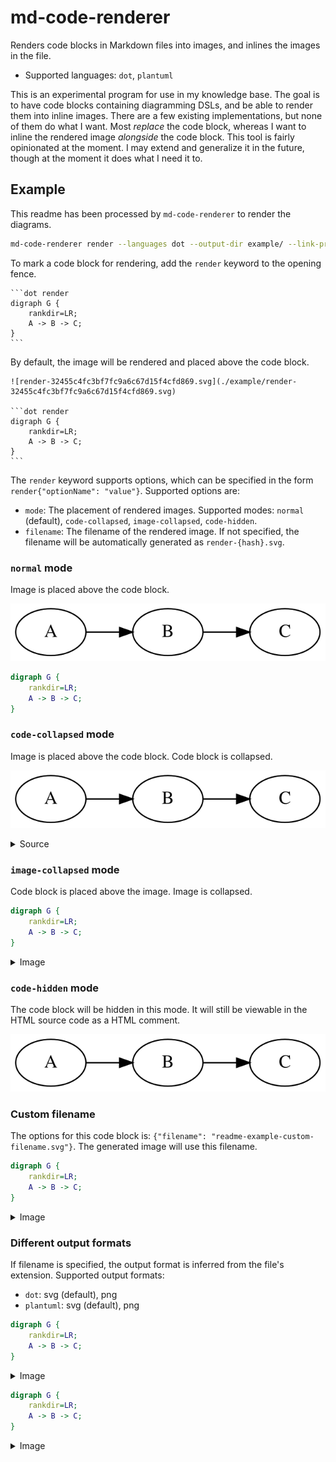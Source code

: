 # md-code-renderer

Renders code blocks in Markdown files into images, and inlines the images in the file.

- Supported languages: `dot`, `plantuml`

This is an experimental program for use in my knowledge base. The goal is to
have code blocks containing diagramming DSLs, and be able to render them into
inline images. There are a few existing implementations, but none of them do
what I want. Most _replace_ the code block, whereas I want to inline the
rendered image _alongside_ the code block. This tool is fairly opinionated at
the moment. I may extend and generalize it in the future, though at the moment
it does what I need it to.

## Example

This readme has been processed by `md-code-renderer` to render the diagrams.

```bash
md-code-renderer render --languages dot --output-dir example/ --link-prefix "./example/" ./README.md
```

To mark a code block for rendering, add the `render` keyword to the opening fence.

    ```dot render
    digraph G {
        rankdir=LR;
        A -> B -> C;
    }
    ```

By default, the image will be rendered and placed above the code block.

    ![render-32455c4fc3bf7fc9a6c67d15f4cfd869.svg](./example/render-32455c4fc3bf7fc9a6c67d15f4cfd869.svg)

    ```dot render
    digraph G {
        rankdir=LR;
        A -> B -> C;
    }
    ```

The `render` keyword supports options, which can be specified in the form
`render{"optionName": "value"}`. Supported options are:

- `mode`: The placement of rendered images. Supported modes: `normal`
  (default), `code-collapsed`, `image-collapsed`, `code-hidden`.
- `filename`: The filename of the rendered image. If not specified, the
  filename will be automatically generated as `render-{hash}.svg`.

### `normal` mode

Image is placed above the code block.

![render-32455c4fc3bf7fc9a6c67d15f4cfd869.svg](./example/render-32455c4fc3bf7fc9a6c67d15f4cfd869.svg)

```dot render
digraph G {
    rankdir=LR;
    A -> B -> C;
}
```

### `code-collapsed` mode

Image is placed above the code block. Code block is collapsed.

![render-32455c4fc3bf7fc9a6c67d15f4cfd869.svg](./example/render-32455c4fc3bf7fc9a6c67d15f4cfd869.svg)

<details><summary>Source</summary>

```dot render{"mode": "code-collapsed"}
digraph G {
    rankdir=LR;
    A -> B -> C;
}
```

</details>

### `image-collapsed` mode

Code block is placed above the image. Image is collapsed.

```dot render{"mode": "image-collapsed"}
digraph G {
    rankdir=LR;
    A -> B -> C;
}
```

<details><summary>Image</summary>

![render-32455c4fc3bf7fc9a6c67d15f4cfd869.svg](./example/render-32455c4fc3bf7fc9a6c67d15f4cfd869.svg)

</details>

### `code-hidden` mode

The code block will be hidden in this mode. It will still be viewable in the
HTML source code as a HTML comment.

![render-32455c4fc3bf7fc9a6c67d15f4cfd869.svg](./example/render-32455c4fc3bf7fc9a6c67d15f4cfd869.svg)

<!--
```dot render{"mode": "code-hidden"}
digraph G {
    rankdir=LR;
    A -> B -> C;
}
```
-->

### Custom filename

The options for this code block is: `{"filename":
"readme-example-custom-filename.svg"}`. The generated image will use this
filename.

```dot render{"mode": "image-collapsed", "filename": "readme-example-custom-filename.svg"}
digraph G {
    rankdir=LR;
    A -> B -> C;
}
```

<details><summary>Image</summary>

![readme-example-custom-filename.svg](./example/readme-example-custom-filename.svg)

</details>

### Different output formats

If filename is specified, the output format is inferred from the file's
extension. Supported output formats:

- `dot`: svg (default), png
- `plantuml`: svg (default), png

```dot render{"mode": "image-collapsed", "filename": "readme-example-output-format-png.png"}
digraph G {
    rankdir=LR;
    A -> B -> C;
}
```

<details><summary>Image</summary>

![readme-example-output-format-png.png](./example/readme-example-output-format-png.png)

</details>

```dot render{"mode": "image-collapsed", "filename": "readme-example-output-format-svg.svg"}
digraph G {
    rankdir=LR;
    A -> B -> C;
}
```

<details><summary>Image</summary>

![readme-example-output-format-svg.svg](./example/readme-example-output-format-svg.svg)

</details>
